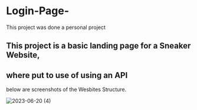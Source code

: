 # Login-Page-
This project was done a personal project

## This project is a basic landing page for a Sneaker Website,
## where put to use of using an API 

below are screenshots of the Wesbites Structure.

![2023-06-20 (4)](https://github.com/DanielsWebDevelopment/Login-Page-/assets/129445203/dd388a33-f018-451a-911e-57017b733a57)
